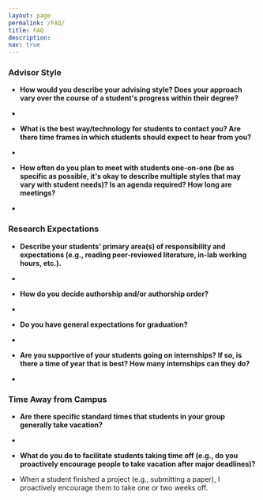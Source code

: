```yaml
---
layout: page
permalink: /FAQ/
title: FAQ
description: 
nav: true
---
```


<div class="FAQ">
  
<h3>Advisor Style</h3> 
  
  <ul>
<li><p><b>How would you describe your advising style? Does your approach vary over the course of a student's progress within their degree?</b></p>
</li>
<li><p></p>
</li>
</ul>
  
   <ul>
<li><p><b>What is the best way/technology for students to contact you? Are there time frames in which students should expect to hear from you?</b></p>
</li>
<li><p></p>
</li>
</ul>
  
    
<ul>
<li><p><b>How often do you plan to meet with students one-on-one (be as specific as possible, it's okay to describe multiple styles that may vary with student needs)? Is an agenda required? How long are meetings?</b></p>
</li>
<li><p></p>
</li>
</ul>
 
<h3> Research Expectations </h3>
<ul>
<li><p><b>Describe your students' primary area(s) of responsibility and expectations (e.g., reading peer-reviewed literature, in-lab working hours, etc.).</b></p>
</li>
<li><p></p>
</li>
</ul>
  
<ul>
<li><p><b>How do you decide authorship and/or authorship order?</b></p>
</li>
<li><p></p>
</li>
</ul>
  
<ul>
<li><p><b>Do you have general expectations for graduation?</b></p>
</li>
<li><p></p>
</li>
</ul>
  
  
<ul>
<li><p><b>Are you supportive of your students going on internships? If so, is there a time of year that is best? How many internships can they do?</b></p>
</li>
<li><p></p>
</li>
</ul>
  
  <h3> Time Away from Campus </h3>  
 
  <ul>
<li><p><b>Are there specific standard times that students in your group generally take vacation?</b></p>
</li>
<li><p></p>
</li>
</ul>
  
 
  <ul>
<li><p><b>What do you do to facilitate students taking time off (e.g., do you proactively encourage people to take vacation after major deadlines)?</b></p>
</li>
<li><p>When a student finished a project (e.g., submitting a paper), I proactively encourage them to take one or two weeks off.</p>
</li>
</ul>
  
</div>
